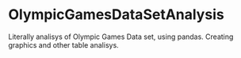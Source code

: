 # OlympicGamesDataSetAnalysis
Literally analisys of Olympic Games Data set, using pandas. Creating graphics and other table analisys.
